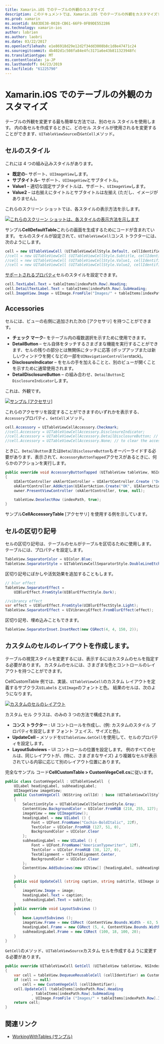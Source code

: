 ```yaml
---
title: Xamarin.iOS でのテーブルの外観のカスタマイズ
description: このドキュメントでは、Xamarin.iOS でのテーブルの外観をカスタマイズする方法について説明します。 これは、セルのスタイル、[アクセサリ]、セルの区切り記号、およびカスタムのセルのレイアウトについて説明します。
ms.prod: xamarin
ms.assetid: 8A83DE38-0028-CB61-66F9-0FB9DE552286
ms.technology: xamarin-ios
author: lobrien
ms.author: laobri
ms.date: 03/22/2017
ms.openlocfilehash: e1e86918d29e12d2f34dd3008b8c1d8e47471c24
ms.sourcegitcommit: 4b402d1c508fa84e4fc3171a6e43b811323948fc
ms.translationtype: MT
ms.contentlocale: ja-JP
ms.lasthandoff: 04/23/2019
ms.locfileid: "61225790"
---
```

# <a name="customizing-a-tables-appearance-in-xamarinios"></a>Xamarin.iOS でのテーブルの外観のカスタマイズ

テーブルの外観を変更する最も簡単な方法では、別のセル スタイルを使用します。 内の各セルを作成するときに、どのセル スタイルが使用されるを変更することができます、`UITableViewSource`の`GetCell`メソッド。

## <a name="cell-styles"></a>セルのスタイル

これには 4 つの組み込みスタイルがあります。

-  **既定の**– サポート、`UIImageView`します。
-  **サブタイトル**– サポート、`UIImageView`とサブタイトル。
-  **Value1** – 適切な固定サブタイトルは、サポート、`UIImageView`します。
-  **Value2** – は右揃えにタイトルとサブタイトルは左揃え (ただし、イメージがありません)。


これらのスクリーン ショットでは、各スタイルの表示方法を示します。

 [![](customizing-table-appearance-images/image7.png "これらのスクリーン ショットは、各スタイルの表示方法を示します")](customizing-table-appearance-images/image7.png#lightbox)

サンプル**CellDefaultTable**これらの画面を生成するためにコードが含まれています。 セルのスタイルが設定されて、`UITableViewCell`コンス トラクターには、次のようにします。

```csharp
cell = new UITableViewCell (UITableViewCellStyle.Default, cellIdentifier);
//cell = new UITableViewCell (UITableViewCellStyle.Subtitle, cellIdentifier);
//cell = new UITableViewCell (UITableViewCellStyle.Value1, cellIdentifier);
//cell = new UITableViewCell (UITableViewCellStyle.Value2, cellIdentifier);
```

[サポートされるプロパティ](xref:UIKit.UITableViewCell)セルのスタイルを設定できます。

```csharp
cell.TextLabel.Text = tableItems[indexPath.Row].Heading;
cell.DetailTextLabel.Text = tableItems[indexPath.Row].SubHeading;
cell.ImageView.Image = UIImage.FromFile("Images/" + tableItems[indexPath.Row].ImageName); // don't use for Value2
```

## <a name="accessories"></a>Accessories

セルには、ビューの右側に追加された次の [アクセサリ] を持つことができます。

-   **チェック マーク**– をテーブル内の複数選択を示すために使用できます。
-   **DetailButton** – セル自体をタッチするさまざまな機能を実行することができます、セルの残りの部分とは無関係にタッチに応答 (ポップアップまたは新しいウィンドウを開くなどの一部を`UINavigationController`stack)。
-   **DisclosureIndicator** – をセルの手を加えることと、別のビューが開くことを示すために通常使用されます。
-   **DetailDisclosureButton** – の組み合わせ、`DetailButton`と`DisclosureIndicator`します。


これは、外観です。

 [![](customizing-table-appearance-images/image8.png "サンプル [アクセサリ]")](customizing-table-appearance-images/image8.png#lightbox)

これらのアクセサリを設定することができますのいずれかを表示する、`Accessory`プロパティ、`GetCell`メソッド。

```csharp
cell.Accessory = UITableViewCellAccessory.Checkmark;
//cell.Accessory = UITableViewCellAccessory.DisclosureIndicator;
//cell.Accessory = UITableViewCellAccessory.DetailDisclosureButton; // implement AccessoryButtonTapped
//cell.Accessory = UITableViewCellAccessory.None; // to clear the accessory
```

ときに、`DetailButton`または`DetailDisclosureButton`もオーバーライドする必要があります、表示されて、`AccessoryButtonTapped`アクセスがあるときに、何らかのアクションを実行します。

```csharp
public override void AccessoryButtonTapped (UITableView tableView, NSIndexPath indexPath)
{
    UIAlertController okAlertController = UIAlertController.Create ("DetailDisclosureButton Touched", tableItems[indexPath.Row].Heading, UIAlertControllerStyle.Alert);
    okAlertController.AddAction(UIAlertAction.Create("OK", UIAlertActionStyle.Default, null));
    owner.PresentViewController (okAlertController, true, null);

    tableView.DeselectRow (indexPath, true);
}
```

サンプル**CellAccessoryTable** [アクセサリ] を使用する例を示しています。

## <a name="cell-separators"></a>セルの区切り記号

セルの区切り記号は、テーブルのセルがテーブルを区切るために使用します。 テーブルには、プロパティを設定します。

```csharp
TableView.SeparatorColor = UIColor.Blue;
TableView.SeparatorStyle = UITableViewCellSeparatorStyle.DoubleLineEtched;
```

区切り記号にぼかしや活気効果を追加することもします。

```csharp
// blur effect
TableView.SeparatorEffect =
    UIBlurEffect.FromStyle(UIBlurEffectStyle.Dark);

//vibrancy effect
var effect = UIBlurEffect.FromStyle(UIBlurEffectStyle.Light);
TableView.SeparatorEffect = UIVibrancyEffect.FromBlurEffect(effect);
```

区切り記号、埋め込みこともできます。

```csharp
TableView.SeparatorInset.InsetRect(new CGRect(4, 4, 150, 2));
```

## <a name="creating-custom-cell-layouts"></a>カスタムのセルのレイアウトを作成します。

テーブルの視覚スタイルを変更するには、表示するにはカスタムのセルを指定する必要があります。 カスタムのセルには、さまざまな色とコントロールのレイアウトを持つことができます。

CellCustomTable 例では、実装、`UITableViewCell`のカスタム レイアウトを定義するサブクラス`UILabel`s と`UIImage`のフォントと色。 結果のセルは、次のようになります。

 [![](customizing-table-appearance-images/image9.png "カスタムのセルのレイアウト")](customizing-table-appearance-images/image9.png#lightbox)

カスタム セル クラスは、のみの 3 つの方法で構成されます。

-   **コンス トラクター** : UI コントロールを作成し、(例: カスタムのスタイル プロパティを設定します フォント フェイス、サイズと色)。
-   **UpdateCell** – メソッドを`UITableView.GetCell`を使用して、セルのプロパティを設定します。
-   **LayoutSubviews** – UI コントロールの位置を設定します。 例のすべてのセルは、同じレイアウトが、(特に、さまざまなサイズ) より複雑なセルが表示されている内容に応じて別のレイアウト位置にあります。


完全なサンプル コード**CellCustomTable > CustomVegeCell.cs**に従います。

```csharp
public class CustomVegeCell : UITableViewCell  {
    UILabel headingLabel, subheadingLabel;
    UIImageView imageView;
    public CustomVegeCell (NSString cellId) : base (UITableViewCellStyle.Default, cellId)
    {
        SelectionStyle = UITableViewCellSelectionStyle.Gray;
        ContentView.BackgroundColor = UIColor.FromRGB (218, 255, 127);
        imageView = new UIImageView();
        headingLabel = new UILabel () {
            Font = UIFont.FromName("Cochin-BoldItalic", 22f),
            TextColor = UIColor.FromRGB (127, 51, 0),
            BackgroundColor = UIColor.Clear
        };
        subheadingLabel = new UILabel () {
            Font = UIFont.FromName("AmericanTypewriter", 12f),
            TextColor = UIColor.FromRGB (38, 127, 0),
            TextAlignment = UITextAlignment.Center,
            BackgroundColor = UIColor.Clear
        };
        ContentView.AddSubviews(new UIView[] {headingLabel, subheadingLabel, imageView});

    }
    public void UpdateCell (string caption, string subtitle, UIImage image)
    {
        imageView.Image = image;
        headingLabel.Text = caption;
        subheadingLabel.Text = subtitle;
    }
    public override void LayoutSubviews ()
    {
        base.LayoutSubviews ();
        imageView.Frame = new CGRect (ContentView.Bounds.Width - 63, 5, 33, 33);
        headingLabel.Frame = new CGRect (5, 4, ContentView.Bounds.Width - 63, 25);
        subheadingLabel.Frame = new CGRect (100, 18, 100, 20);
    }
}
```

`GetCell`のメソッド、`UITableViewSource`カスタム セルを作成するように変更する必要があります。

```csharp
public override UITableViewCell GetCell (UITableView tableView, NSIndexPath indexPath)
{
    var cell = tableView.DequeueReusableCell (cellIdentifier) as CustomVegeCell;
    if (cell == null)
        cell = new CustomVegeCell (cellIdentifier);
    cell.UpdateCell (tableItems[indexPath.Row].Heading
            , tableItems[indexPath.Row].SubHeading
            , UIImage.FromFile ("Images/" + tableItems[indexPath.Row].ImageName) );
    return cell;
}
```



## <a name="related-links"></a>関連リンク

- [WorkingWithTables (サンプル)](https://developer.xamarin.com/samples/monotouch/WorkingWithTables)
